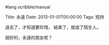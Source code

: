 #lang scribble/manual

Title: 永遠
Date: 2013-01-01T00:00:00
Tags: 短詩

過去了，才知道要珍惜，
結束了，就成了陌生人。

說好的，永遠的朋友呢？
